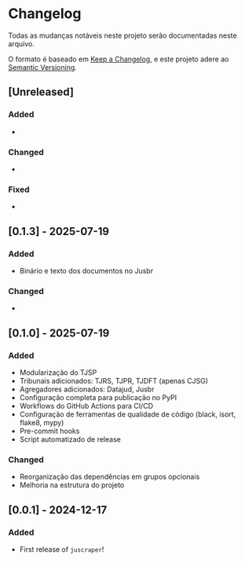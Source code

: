 # Changelog

Todas as mudanças notáveis neste projeto serão documentadas neste arquivo.

O formato é baseado em [Keep a Changelog](https://keepachangelog.com/en/1.0.0/),
e este projeto adere ao [Semantic Versioning](https://semver.org/spec/v2.0.0.html).

## [Unreleased]

### Added

-

### Changed

-

### Fixed

-

## [0.1.3] - 2025-07-19

### Added

- Binário e texto dos documentos no Jusbr

### Changed

-

## [0.1.0] - 2025-07-19

### Added

- Modularização do TJSP
- Tribunais adicionados: TJRS, TJPR, TJDFT (apenas CJSG)
- Agregadores adicionados: Datajud, Jusbr
- Configuração completa para publicação no PyPI
- Workflows do GitHub Actions para CI/CD
- Configuração de ferramentas de qualidade de código (black, isort, flake8, mypy)
- Pre-commit hooks
- Script automatizado de release

### Changed

- Reorganização das dependências em grupos opcionais
- Melhoria na estrutura do projeto

## [0.0.1] - 2024-12-17

### Added

- First release of `juscraper`!